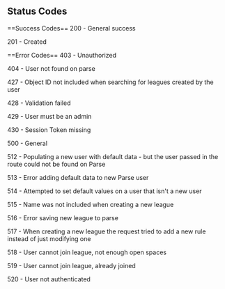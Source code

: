 Status Codes
------------

==Success Codes==
200 - General success

201 - Created

==Error Codes==
403 - Unauthorized

404 - User not found on parse

427 - Object ID not included when searching for leagues created by the user

428 - Validation failed

429 - User must be an admin

430 - Session Token missing

500 - General

512 - Populating a new user with default data - but the user passed in the route could not be found on Parse

513 - Error adding default data to new Parse user

514 - Attempted to set default values on a user that isn't a new user

515 - Name was not included when creating a new league

516 - Error saving new league to parse

517 - When creating a new league the request tried to add a new rule instead of just modifying one

518 - User cannot join league, not enough open spaces

519 - User cannot join league, already joined

520 - User not authenticated